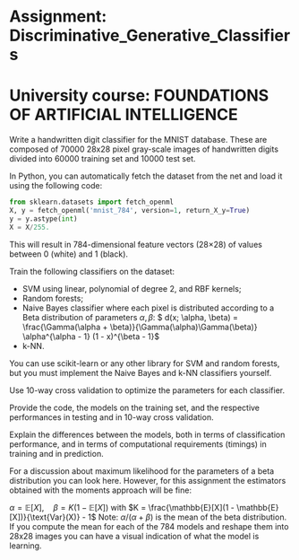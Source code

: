 # Assignment: Discriminative_Generative_Classifiers
# University course: FOUNDATIONS OF ARTIFICIAL INTELLIGENCE

Write a handwritten digit classifier for the MNIST database. These are composed of 70000 28x28 pixel gray-scale images of handwritten digits divided into 60000 training set and 10000 test set.

In Python, you can automatically fetch the dataset from the net and load it using the following code:

```python
from sklearn.datasets import fetch_openml
X, y = fetch_openml('mnist_784', version=1, return_X_y=True)
y = y.astype(int)
X = X/255.
```

This will result in 784-dimensional feature vectors (28$\times$28) of values between 0 (white) and 1 (black).

Train the following classifiers on the dataset:
- SVM using linear, polynomial of degree 2, and RBF kernels;
- Random forests;
- Naive Bayes classifier where each pixel is distributed according to a Beta distribution of parameters $\alpha, \beta$:
$ d(x; \alpha, \beta) = \frac{\Gamma(\alpha + \beta)}{\Gamma(\alpha)\Gamma(\beta)} \alpha^{\alpha - 1} (1 - x)^{\beta - 1}$
- k-NN.

You can use scikit-learn or any other library for SVM and random forests, but you must implement the Naive Bayes and k-NN classifiers yourself.

Use 10-way cross validation to optimize the parameters for each classifier.

Provide the code, the models on the training set, and the respective performances in testing and in 10-way cross validation.

Explain the differences between the models, both in terms of classification performance, and in terms of computational requirements (timings) in training and in prediction.

For a discussion about maximum likelihood for the parameters of a beta distribution you can look here. However, for this assignment the estimators obtained with the moments approach will be fine:

$\alpha = \mathbb{E}[X], \quad \beta = K(1 - \mathbb{E}[X])$
with
$K = \frac{\mathbb{E}[X](1 - \mathbb{E}[X])}{\text{Var}(X)} - 1$
Note: $\alpha/(\alpha + \beta)$ is the mean of the beta distribution. If you compute the mean for each of the 784 models and reshape them into 28x28 images you can have a visual indication of what the model is learning.
